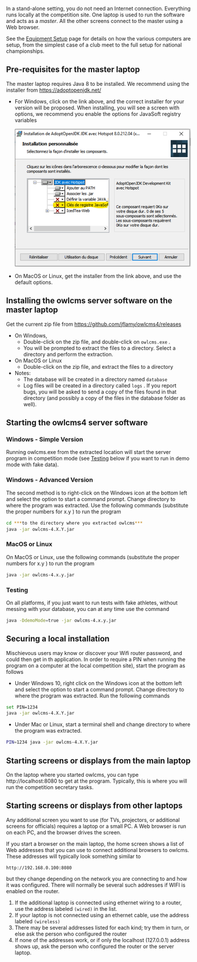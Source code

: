 In a stand-alone setting, you do not need an Internet connection.  Everything runs locally at the competition site.  One laptop is used to run the software and acts as a *master*.  All the other screens connect to the master using a Web browser.

See the [Equipment Setup](EquipmentSetup.md) page for details on how the various computers are setup, from the simplest case of a  club meet to the full setup for national championships.

## Pre-requisites for the master laptop

The master laptop requires Java 8 to be installed. We recommend using the installer from https://adoptopenjdk.net/ 

- For Windows, click on the link above, and the correct installer for your version will be proposed. When installing, you will see a screen with options, we recommend you enable the options for JavaSoft registry variables

  ![](img\AdoptOpenJDK_Javasoft.png)

- On MacOS or Linux, get the installer from the link above, and use the default options.

## Installing the owlcms server software on the master laptop

Get the current zip file from <https://github.com/jflamy/owlcms4/releases>

- On Windows,
  - Double-click on the zip file, and double-click on `owlcms.exe` .
  - You will be prompted to extract the files to a directory.  Select a directory and perform the extraction.
- On MacOS or Linux
  - Double-click on the zip file, and extract the files to a directory
- Notes:
  - The database will be created in a directory named `database` 
  - Log files will be created in a directory called `logs` . If you report bugs, you will be asked to send a copy of the files found in that directory (and possibly a copy of the files in the database folder as well).

## Starting the owlcms4 server software

### Windows - Simple Version

Running owlcms.exe from the extracted location will start the server program in competition mode (see [Testing](#Testing) below if you want to run in demo mode with fake data).  

### Windows - Advanced Version

The second method is to right-click on the Windows icon at the bottom left and select the option to start a command prompt.  Change directory to where the program was extracted.  Use the following commands (substitute the proper numbers for x.y ) to run the program

```bash
cd ***to the directory where you extracted owlcms***
java -jar owlcms-4.X.Y.jar
```

### MacOS or Linux

On MacOS or Linux, use the following commands (substitute the proper numbers for x.y ) to run the program

```bash
java -jar owlcms-4.x.y.jar
```

### Testing

On all platforms, if you just want to run tests with fake athletes, without messing with your database, you can at any time use the command

```bash
java -DdemoMode=true -jar owlcms-4.x.y.jar
```

## Securing a local installation

Mischievous users may know or discover your Wifi router password, and could then get in th application.  In order to require a PIN when running the program on a computer at the local competition site), start the program as follows

- Under Windows 10, right click on the Windows icon at the bottom left and select the option to start a command prompt.  Change directory to where the program was extracted. Run the following commands

```bash
set PIN=1234
java -jar owlcms-4.X.Y.jar
```

- Under Mac or Linux, start a terminal shell and change directory to where the program was extracted.

```bash
PIN=1234 java -jar owlcms-4.X.Y.jar
```

## Starting screens or displays from the main laptop

On the laptop where you started owlcms, you can type http://localhost:8080 to get at the program.  Typically, this is where you will run the competition secretary tasks.

## Starting screens or displays from other laptops

Any additional screen you want to use (for TVs, projectors, or additional screens for officials) requires a laptop or a small PC.  A Web browser is run on each PC, and the browser drives the screen.

If you start a browser on the main laptop, the home screen shows a list of Web addresses that you can use to connect additional browsers to owlcms.  These addresses will typically look something similar to

```
http://192.168.0.100:8080
```

but they change depending on the network you are connecting to and how it was configured.  There will normally be several such addresses if WIFI is enabled on the router.

1. If the additional laptop is connected using ethernet wiring to a router, use the address labeled `(wired)` in the list. 
2. If your laptop is not connected using an ethernet cable, use the address labeled ```(wireless)```
3. There may be several addresses listed for each kind; try them in turn, or else ask the person who configured the router
4. If none of the addresses work, or if only the localhost (127.0.0.1) address shows up, ask the person who configured the router or the server laptop.  

